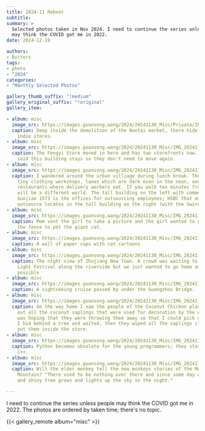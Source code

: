 ```yaml
---
title: 2024-11 Reboot
subtitle:
summary: >
  Selected photos taken in Nov 2024. I need to continue the series unless people
  may think the COVID got me in 2022.
date: 2024-12-19

authors:
- Butters
tags:
- photo
- "2024"
categories:
- "Monthly Selected Photos"

gallery_thumb_suffix: "!medium"
gallery_original_suffix: "!original"
gallery_item:

- album: misc
  image_src: https://images.guansong.wang/2024/20241130_Misc/Private/IMG_20241102_170035.jpg
  caption: Deep inside the demolition of the Nantai market, there hide some
    indie stores.
- album: misc
  image_src: https://images.guansong.wang/2024/20241130_Misc/IMG_20241102_171521.jpg
  caption: The Fengyi Store moved in here and has two storefronts now. The owner
    said this building stays so they don't need to move again.
- album: misc
  image_src: https://images.guansong.wang/2024/20241130_Misc/IMG_20241107_131331.jpg
  caption: I wandered around the urban villiage during lunch break. There are
    tiny clothing workshops, lanes which are dark even in the noon, and
    restaurants where delivery workers eat. If you walk ten minutes from here it
    will be a different world. The tall building on the left with commercial of
    Guojiao 1573 is the offices for outsourcing employees; HSBC that employs
    outsource locates in the tall building on the right (with the Swire logo).
- album: misc
  image_src: https://images.guansong.wang/2024/20241130_Misc/IMG_20241107_132705.jpg
  caption: Mom sent the girl to take a picture and the girl wanted to go under
    the fence to pet the giant cat.
- album: misc
  image_src: https://images.guansong.wang/2024/20241130_Misc/IMG_20241107_133602.jpg
  caption: A wall of paper cups with cat cartoons
- album: misc
  image_src: https://images.guansong.wang/2024/20241130_Misc/IMG_20241109_201236.jpg
  caption: The night view of Zhujiang New Town. A crowd was waiting to see the
    Light Festival along the riverside but we just wanted to go home as soon as
    possible
- album: misc
  image_src: https://images.guansong.wang/2024/20241130_Misc/IMG_20241109_203414.jpg
  caption: A sightseeing cruise passed by under the Guangzhou Bridge.
- album: misc
  image_src: https://images.guansong.wang/2024/20241130_Misc/IMG_20241109_213446.jpg
  caption: On the way home I saw the people of the Coconut Chicken place carried
    out all the coconut saplings that were used for decoration by the windows. I
    was hoping that they were throwing them away so that I could pick up some.
    I hid behind a tree and waited, then they wiped all the saplings clean and
    put them inside the store.
- album: misc
  image_src: https://images.guansong.wang/2024/20241130_Misc/IMG_20241116_163015_1.jpg
  caption: Python becomes obsolete for the young programmers; they start to write
    C++.
- album: misc
  image_src: https://images.guansong.wang/2024/20241130_Misc/IMG_20241123_175246.jpg
  caption: Will the elder monkey tell the new monkeys stories of the Monkey
    Mountain? "There used to be nothing over there and since some day a colorful
    and shiny tree grows and lights up the sky in the night."

---
```


I need to continue the series unless people may think the COVID got me in 2022.
The photos are ordered by taken time; there's no topic.

{{< gallery_remote album="misc" >}}